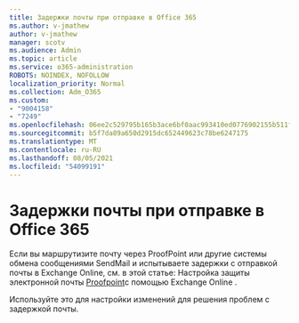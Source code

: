 ```yaml
---
title: Задержки почты при отправке в Office 365
ms.author: v-jmathew
author: v-jmathew
manager: scotv
ms.audience: Admin
ms.topic: article
ms.service: o365-administration
ROBOTS: NOINDEX, NOFOLLOW
localization_priority: Normal
ms.collection: Adm_O365
ms.custom:
- "9004158"
- "7249"
ms.openlocfilehash: 06ee2c529795b165b3ace6bf0aac993410ed0776902155b511f920a09d133d84
ms.sourcegitcommit: b5f7da89a650d2915dc652449623c78be6247175
ms.translationtype: MT
ms.contentlocale: ru-RU
ms.lasthandoff: 08/05/2021
ms.locfileid: "54099191"
---
```

# <a name="mail-delays-when-sending-to-office-365"></a>Задержки почты при отправке в Office 365

Если вы маршрутизите почту через ProofPoint или другие системы обмена сообщениями SendMail и испытываете задержки с отправкой почты в Exchange Online, см. в этой статье: Настройка защиты электронной почты [Proofpoint](https://docs.microsoft.com/exchange/troubleshoot/email-delivery/configure-proofpoint-with-exchange)с помощью Exchange Online .

Используйте это для настройки изменений для решения проблем с задержкой почты.
